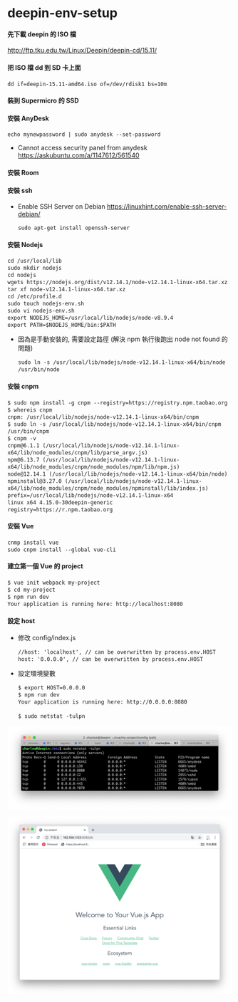 # deepin-env-setup

#### 先下載 deepin 的 ISO 檔

http://ftp.tku.edu.tw/Linux/Deepin/deepin-cd/15.11/

#### 把 ISO 檔 dd 到 SD 卡上面

    dd if=deepin-15.11-amd64.iso of=/dev/rdisk1 bs=10m

#### 裝到 Supermicro 的 SSD 
#### 安裝 AnyDesk

    echo mynewpassword | sudo anydesk --set-password
    
- Cannot access security panel from anydesk https://askubuntu.com/a/1147612/561540    

#### 安裝 Room
#### 安裝 ssh

- Enable SSH Server on Debian https://linuxhint.com/enable-ssh-server-debian/

      sudo apt-get install openssh-server

#### 安裝 Nodejs

    cd /usr/local/lib
    sudo mkdir nodejs
    cd nodejs
    wgets https://nodejs.org/dist/v12.14.1/node-v12.14.1-linux-x64.tar.xz
    tar xf node-v12.14.1-linux-x64.tar.xz
    cd /etc/profile.d
    sudo touch nodejs-env.sh
    sudo vi nodejs-env.sh
    export NODEJS_HOME=/usr/local/lib/nodejs/node-v8.9.4
    export PATH=$NODEJS_HOME/bin:$PATH
    
- 因為是手動安裝的, 需要設定路徑 (解決 npm 執行後跑出 node not found 的問題)

      sudo ln -s /usr/local/lib/nodejs/node-v12.14.1-linux-x64/bin/node /usr/bin/node
      
#### 安裝 cnpm

    $ sudo npm install -g cnpm --registry=https://registry.npm.taobao.org
    $ whereis cnpm
    cnpm: /usr/local/lib/nodejs/node-v12.14.1-linux-x64/bin/cnpm
    $ sudo ln -s /usr/local/lib/nodejs/node-v12.14.1-linux-x64/bin/cnpm /usr/bin/cnpm
    $ cnpm -v
    cnpm@6.1.1 (/usr/local/lib/nodejs/node-v12.14.1-linux-x64/lib/node_modules/cnpm/lib/parse_argv.js)
    npm@6.13.7 (/usr/local/lib/nodejs/node-v12.14.1-linux-x64/lib/node_modules/cnpm/node_modules/npm/lib/npm.js)
    node@12.14.1 (/usr/local/lib/nodejs/node-v12.14.1-linux-x64/bin/node)
    npminstall@3.27.0 (/usr/local/lib/nodejs/node-v12.14.1-linux-x64/lib/node_modules/cnpm/node_modules/npminstall/lib/index.js)
    prefix=/usr/local/lib/nodejs/node-v12.14.1-linux-x64
    linux x64 4.15.0-30deepin-generic
    registry=https://r.npm.taobao.org
    
#### 安裝 Vue

    cnmp install vue
    sudo cnpm install --global vue-cli
    
#### 建立第一個 Vue 的 project

    $ vue init webpack my-project
    $ cd my-project
    $ npm run dev
    Your application is running here: http://localhost:8080
    
#### 設定 host 
    
- 修改 config/index.js

      //host: 'localhost', // can be overwritten by process.env.HOST
      host: '0.0.0.0', // can be overwritten by process.env.HOST
      
- 設定環境變數

      $ export HOST=0.0.0.0
      $ npm run dev
      Your application is running here: http://0.0.0.0:8080
      
      $ sudo netstat -tulpn
      
 ![](https://github.com/Charles-Hsu/deepin-env-setup/blob/master/netstat-tulpn.png)
 
 ![](https://github.com/Charles-Hsu/deepin-env-setup/blob/master/vue.png)
    
   
